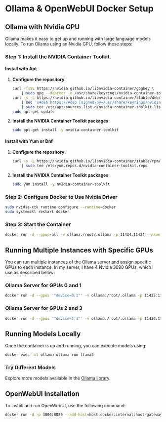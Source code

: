 # Ollama & OpenWebUI Docker Setup

## Ollama with Nvidia GPU

Ollama makes it easy to get up and running with large language models locally.
To run Ollama using an Nvidia GPU, follow these steps:

### Step 1: Install the NVIDIA Container Toolkit

#### Install with Apt

1. **Configure the repository**:

    ```bash
    curl -fsSL https://nvidia.github.io/libnvidia-container/gpgkey \
        | sudo gpg --dearmor -o /usr/share/keyrings/nvidia-container-toolkit-keyring.gpg
    curl -s -L https://nvidia.github.io/libnvidia-container/stable/deb/nvidia-container-toolkit.list \
        | sed 's#deb https://#deb [signed-by=/usr/share/keyrings/nvidia-container-toolkit-keyring.gpg] https://#g' \
        | sudo tee /etc/apt/sources.list.d/nvidia-container-toolkit.list
    sudo apt-get update
    ```

2. **Install the NVIDIA Container Toolkit packages**:

    ```bash
    sudo apt-get install -y nvidia-container-toolkit
    ```

#### Install with Yum or Dnf

1. **Configure the repository**:

    ```bash
    curl -s -L https://nvidia.github.io/libnvidia-container/stable/rpm/nvidia-container-toolkit.repo \
        | sudo tee /etc/yum.repos.d/nvidia-container-toolkit.repo
    ```

2. **Install the NVIDIA Container Toolkit packages**:

    ```bash
    sudo yum install -y nvidia-container-toolkit
    ```

### Step 2: Configure Docker to Use Nvidia Driver

```bash
sudo nvidia-ctk runtime configure --runtime=docker
sudo systemctl restart docker
```

### Step 3: Start the Container

```bash
docker run -d --gpus=all -v ollama:/root/.ollama -p 11434:11434 --name ollama ollama/ollama
```

## Running Multiple Instances with Specific GPUs

You can run multiple instances of the Ollama server and assign specific GPUs to each instance. In my server, I have 4 Nvidia 3090 GPUs, which I use as described below:

### Ollama Server for GPUs 0 and 1

```bash
docker run -d --gpus '"device=0,1"' -v ollama:/root/.ollama -p 11435:11434 --restart always --name ollama1 --network ollama-network ollama/ollama
```

### Ollama Server for GPUs 2 and 3

```bash
docker run -d --gpus '"device=2,3"' -v ollama:/root/.ollama -p 11436:11434 --restart always --name ollama2 --network ollama-network ollama/ollama
```

## Running Models Locally

Once the container is up and running, you can execute models using:

```bash
docker exec -it ollama ollama run llama3
```

### Try Different Models

Explore more models available in the [Ollama library](https://github.com/ollama/ollama).

## OpenWebUI Installation

To install and run OpenWebUI, use the following command:

```bash
docker run -d -p 3000:8080 --add-host=host.docker.internal:host-gateway -v open-webui:/app/backend/data --name open-webui --restart always ghcr.io/open-webui/open-webui:main
```